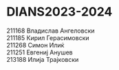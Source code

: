 # DIANS2023-2024

211168 Владислав Ангеловски <br/>
211185 Кирил Герасимовски <br/>
211268 Симон Илиќ <br/>
211251 Евгениј Анушев <br/>
213188 Илија Трајковски <br/>
